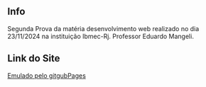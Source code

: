 ## Info
Segunda Prova da matéria desenvolvimento web realizado no dia 23/11/2024 na instituição Ibmec-Rj. Professor Eduardo Mangeli.

## Link do Site
[Emulado pelo gitgubPages](https://lucaskronemberger.github.io/AP2-Dev-Web-2024.2/)
